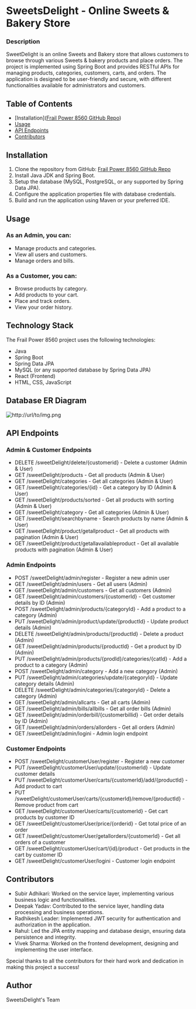 # SweetsDelight - Online Sweets & Bakery Store

### Description
SweetDelight is an online Sweets and Bakery store that allows customers to browse through various Sweets & bakery products and place orders. The project is implemented using Spring Boot and provides RESTful APIs for managing products, categories, customers, carts, and orders. The application is designed to be user-friendly and secure, with different functionalities available for administrators and customers.

## Table of Contents
- [Installation]([Frail Power 8560 GitHub Repo](https://github.com/RADHIKESHS/frail-power-8560))
- [Usage](#usage)
- [API Endpoints](#api-endpoints)
- [Contributors](#contributors)

## Installation
1. Clone the repository from GitHub: [Frail Power 8560 GitHub Repo](https://github.com/RADHIKESHS/frail-power-8560)
2. Install Java JDK and Spring Boot.
3. Setup the database (MySQL, PostgreSQL, or any supported by Spring Data JPA).
4. Configure the application properties file with database credentials.
5. Build and run the application using Maven or your preferred IDE.

## Usage
### As an Admin, you can:
- Manage products and categories.
- View all users and customers.
- Manage orders and bills.

### As a Customer, you can:
- Browse products by category.
- Add products to your cart.
- Place and track orders.
- View your order history.

## Technology Stack
The Frail Power 8560 project uses the following technologies:

- Java
- Spring Boot
- Spring Data JPA
- MySQL (or any supported database by Spring Data JPA)
- React (Frontend)
- HTML, CSS, JavaScript

## Database ER Diagram
![http://url/to/img.png](https://github.com/RADHIKESHS/frail-power-8560/blob/main/Sweetdelight%20database%20ER.png?raw=true)

## API Endpoints
### Admin & Customer Endpoints
- DELETE /sweetDelight/delete/{customerid} - Delete a customer (Admin & User)
- GET /sweetDelight/products - Get all products (Admin & User)
- GET /sweetDelight/categories - Get all categories (Admin & User)
- GET /sweetDelight/categories/{id} - Get a category by ID (Admin & User)
- GET /sweetDelight/products/sorted - Get all products with sorting (Admin & User)
- GET /sweetDelight/category - Get all categories (Admin & User)
- GET /sweetDelight/searchbyname - Search products by name (Admin & User)
- GET /sweetDelight/product/getallproduct - Get all products with pagination (Admin & User)
- GET /sweetDelight/product/getallavailableproduct - Get all available products with pagination (Admin & User)

### Admin Endpoints
- POST /sweetDelight/admin/register - Register a new admin user
- GET /sweetDelight/admin/users - Get all users (Admin)
- GET /sweetDelight/admin/customers - Get all customers (Admin)
- GET /sweetDelight/admin/customers/{customerId} - Get customer details by ID (Admin)
- POST /sweetDelight/admin/products/{categoryId} - Add a product to a category (Admin)
- PUT /sweetDelight/admin/product/update/{productId} - Update product details (Admin)
- DELETE /sweetDelight/admin/products/{productId} - Delete a product (Admin)
- GET /sweetDelight/admin/products/{productId} - Get a product by ID (Admin)
- PUT /sweetDelight/admin/products/{prodId}/categories/{catId} - Add a product to a category (Admin)
- POST /sweetDelight/admin/category - Add a new category (Admin)
- PUT /sweetDelight/admin/categories/update/{categoryId} - Update category details (Admin)
- DELETE /sweetDelight/admin/categories/{categoryId} - Delete a category (Admin)
- GET /sweetDelight/admin/allcarts - Get all carts (Admin)
- GET /sweetDelight/admin/bills/allbills - Get all order bills (Admin)
- GET /sweetDelight/admin/orderbill/{customerbillid} - Get order details by ID (Admin)
- GET /sweetDelight/admin/orders/allorders - Get all orders (Admin)
- GET /sweetDelight/admin/logini - Admin login endpoint

### Customer Endpoints
- POST /sweetDelight/customerUser/register - Register a new customer
- PUT /sweetDelight/customerUser/update/{customerId} - Update customer details
- PUT /sweetDelight/customerUser/carts/{customerId}/add/{productId} - Add product to cart
- PUT /sweetDelight/customerUser/carts/{customerId}/remove/{productId} - Remove product from cart
- GET /sweetDelight/customerUser/carts/{customerId} - Get cart products by customer ID
- GET /sweetDelight/customerUser/price/{orderid} - Get total price of an order
- GET /sweetDelight/customerUser/getallorders/{customerId} - Get all orders of a customer
- GET /sweetDelight/customerUser/cart/{id}/product - Get products in the cart by customer ID
- GET /sweetDelight/customerUser/logini - Customer login endpoint

## Contributors
- Subir Adhikari: Worked on the service layer, implementing various business logic and functionalities.
- Deepak Yadav: Contributed to the service layer, handling data processing and business operations.
- Radhikesh Leader: Implemented JWT security for authentication and authorization in the application.
- Rahul: Led the JPA entity mapping and database design, ensuring data persistence and integrity.
- Vivek Sharma: Worked on the frontend development, designing and implementing the user interface.

Special thanks to all the contributors for their hard work and dedication in making this project a success!

## Author
SweetsDelight's Team
